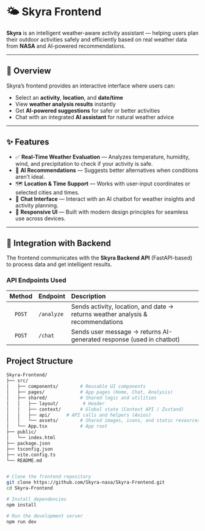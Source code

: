 # 🌤️ Skyra Frontend  

**Skyra** is an intelligent weather-aware activity assistant — helping users plan their outdoor activities safely and efficiently based on real weather data from **NASA** and AI-powered recommendations.

---

## 🚀 Overview  

Skyra’s frontend provides an interactive interface where users can:  
- Select an **activity**, **location**, and **date/time**  
- View **weather analysis results** instantly  
- Get **AI-powered suggestions** for safer or better activities  
- Chat with an integrated **AI assistant** for natural weather advice  

---

## ✨ Features  

- ✅ **Real-Time Weather Evaluation** — Analyzes temperature, humidity, wind, and precipitation to check if your activity is safe.  
- 🤖 **AI Recommendations** — Suggests better alternatives when conditions aren’t ideal.  
- 🗺️ **Location & Time Support** — Works with user-input coordinates or selected cities and times.  
- 💬 **Chat Interface** — Interact with an AI chatbot for weather insights and activity planning.  
- 🎨 **Responsive UI** — Built with modern design principles for seamless use across devices.  

---

## 🔗 Integration with Backend  

The frontend communicates with the **Skyra Backend API** (FastAPI-based) to process data and get intelligent results.

### API Endpoints Used  

| Method | Endpoint | Description |
|:------:|:----------|:-------------|
| `POST` | `/analyze` | Sends activity, location, and date → returns weather analysis & recommendations |
| `POST` | `/chat` | Sends user message → returns AI-generated response (used in chatbot) |

##  Project Structure  

```bash
Skyra-Frontend/
├── src/
│   ├── components/        # Reusable UI components
│   ├── pages/             # App pages (Home, Chat, Analysis)
│   ├── shared/            # Shared logic and utilities
│   │   ├── layout/         # Header
│   │   ├── context/       # Global state (Context API / Zustand)
│   │   ├── api/      # API calls and helpers (Axios)
│   │   └── assets/        # Shared images, icons, and static resources
│   └── App.tsx            # App root
├── public/
│   └── index.html
├── package.json
├── tsconfig.json
├── vite.config.ts
└── README.md


# Clone the frontend repository
git clone https://github.com/Skyra-nasa/Skyra-Frontend.git
cd Skyra-Frontend

# Install dependencies
npm install

# Run the development server
npm run dev
